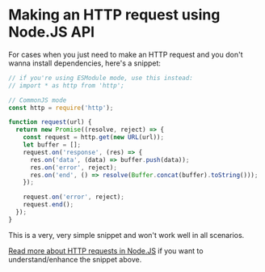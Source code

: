 # Making an HTTP request using Node.JS API

For cases when you just need to make an HTTP request and you don't wanna install dependencies, here's a snippet:

```js
// if you're using ESModule mode, use this instead:
// import * as http from 'http';

// CommonJS mode
const http = require('http');

function request(url) {
  return new Promise((resolve, reject) => {
    const request = http.get(new URL(url));
    let buffer = [];
    request.on('response', (res) => {
      res.on('data', (data) => buffer.push(data));
      res.on('error', reject);
      res.on('end', () => resolve(Buffer.concat(buffer).toString()));
    });

    request.on('error', reject);
    request.end();
  });
}
```

This is a very, very simple snippet and won't work well in all scenarios.

[Read more about HTTP requests in Node.JS](https://nodejs.org/en/docs/guides/anatomy-of-an-http-transaction/) if you want to understand/enhance the snippet above.
